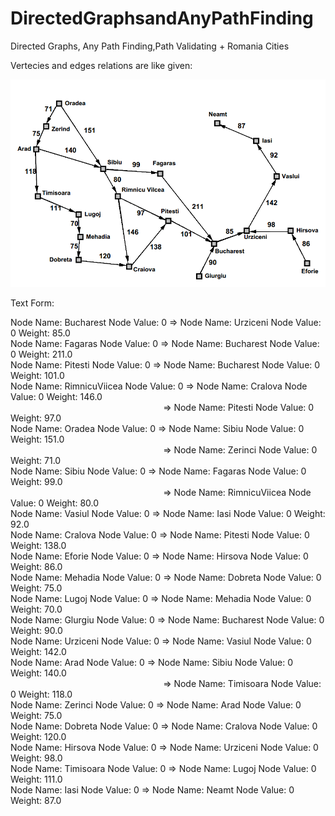 # DirectedGraphsandAnyPathFinding
Directed Graphs, Any Path Finding,Path Validating + Romania Cities

Vertecies and edges relations are like given:

![Relationships Visualising](https://github.com/alperkaya0/DirectedGraphsandAnyPathFinding/blob/main/35662691-7d0dbc72-06e7-11e8-942c-4718f079bb8f.png)

Text Form:

Node Name: Bucharest  Node Value: 0 => Node Name: Urziceni  Node Value: 0 Weight: 85.0 <br/>
Node Name: Fagaras  Node Value: 0 => Node Name: Bucharest  Node Value: 0 Weight: 211.0 <br/>
Node Name: Pitesti  Node Value: 0 => Node Name: Bucharest  Node Value: 0 Weight: 101.0 <br/>
Node Name: RimnicuViicea  Node Value: 0 => Node Name: Cralova  Node Value: 0 Weight: 146.0 <br/>
&nbsp;&nbsp;&nbsp;&nbsp;&nbsp;&nbsp;&nbsp;&nbsp;&nbsp;&nbsp;&nbsp;&nbsp;&nbsp;&nbsp;&nbsp;&nbsp;&nbsp;&nbsp;&nbsp;&nbsp;&nbsp;&nbsp;&nbsp;&nbsp;&nbsp;&nbsp;&nbsp;&nbsp;&nbsp;&nbsp;&nbsp;&nbsp;&nbsp;&nbsp;&nbsp;&nbsp;&nbsp;&nbsp;&nbsp;&nbsp;&nbsp;&nbsp;&nbsp;&nbsp;&nbsp;&nbsp;&nbsp;&nbsp;&nbsp;&nbsp;&nbsp;&nbsp;&nbsp;&nbsp;&nbsp;&nbsp;&nbsp;&nbsp;&nbsp;&nbsp;&nbsp;&nbsp;=> Node Name: Pitesti  Node Value: 0 Weight: 97.0 <br/>
Node Name: Oradea  Node Value: 0 => Node Name: Sibiu  Node Value: 0 Weight: 151.0 <br/>
&nbsp;&nbsp;&nbsp;&nbsp;&nbsp;&nbsp;&nbsp;&nbsp;&nbsp;&nbsp;&nbsp;&nbsp;&nbsp;&nbsp;&nbsp;&nbsp;&nbsp;&nbsp;&nbsp;&nbsp;&nbsp;&nbsp;&nbsp;&nbsp;&nbsp;&nbsp;&nbsp;&nbsp;&nbsp;&nbsp;&nbsp;&nbsp;&nbsp;&nbsp;&nbsp;&nbsp;&nbsp;&nbsp;&nbsp;&nbsp;&nbsp;&nbsp;&nbsp;&nbsp;&nbsp;&nbsp;&nbsp;&nbsp;&nbsp;&nbsp;&nbsp;&nbsp;&nbsp;&nbsp;&nbsp;&nbsp;&nbsp;&nbsp;&nbsp;&nbsp;&nbsp;&nbsp;=> Node Name: Zerinci  Node Value: 0 Weight: 71.0 <br/>
Node Name: Sibiu  Node Value: 0 => Node Name: Fagaras  Node Value: 0 Weight: 99.0 <br/>
&nbsp;&nbsp;&nbsp;&nbsp;&nbsp;&nbsp;&nbsp;&nbsp;&nbsp;&nbsp;&nbsp;&nbsp;&nbsp;&nbsp;&nbsp;&nbsp;&nbsp;&nbsp;&nbsp;&nbsp;&nbsp;&nbsp;&nbsp;&nbsp;&nbsp;&nbsp;&nbsp;&nbsp;&nbsp;&nbsp;&nbsp;&nbsp;&nbsp;&nbsp;&nbsp;&nbsp;&nbsp;&nbsp;&nbsp;&nbsp;&nbsp;&nbsp;&nbsp;&nbsp;&nbsp;&nbsp;&nbsp;&nbsp;&nbsp;&nbsp;&nbsp;&nbsp;&nbsp;&nbsp;&nbsp;&nbsp;&nbsp;&nbsp;&nbsp;&nbsp;&nbsp;&nbsp;=> Node Name: RimnicuViicea  Node Value: 0 Weight: 80.0 <br/>
Node Name: Vasiul  Node Value: 0 => Node Name: Iasi  Node Value: 0 Weight: 92.0 <br/>
Node Name: Cralova  Node Value: 0 => Node Name: Pitesti  Node Value: 0 Weight: 138.0 <br/>
Node Name: Eforie  Node Value: 0 => Node Name: Hirsova  Node Value: 0 Weight: 86.0 <br/>
Node Name: Mehadia  Node Value: 0 => Node Name: Dobreta  Node Value: 0 Weight: 75.0 <br/>
Node Name: Lugoj  Node Value: 0 => Node Name: Mehadia  Node Value: 0 Weight: 70.0 <br/>
Node Name: Glurgiu  Node Value: 0 => Node Name: Bucharest  Node Value: 0 Weight: 90.0 <br/>
Node Name: Urziceni  Node Value: 0 => Node Name: Vasiul  Node Value: 0 Weight: 142.0 <br/>
Node Name: Arad  Node Value: 0 => Node Name: Sibiu  Node Value: 0 Weight: 140.0 <br/>
&nbsp;&nbsp;&nbsp;&nbsp;&nbsp;&nbsp;&nbsp;&nbsp;&nbsp;&nbsp;&nbsp;&nbsp;&nbsp;&nbsp;&nbsp;&nbsp;&nbsp;&nbsp;&nbsp;&nbsp;&nbsp;&nbsp;&nbsp;&nbsp;&nbsp;&nbsp;&nbsp;&nbsp;&nbsp;&nbsp;&nbsp;&nbsp;&nbsp;&nbsp;&nbsp;&nbsp;&nbsp;&nbsp;&nbsp;&nbsp;&nbsp;&nbsp;&nbsp;&nbsp;&nbsp;&nbsp;&nbsp;&nbsp;&nbsp;&nbsp;&nbsp;&nbsp;&nbsp;&nbsp;&nbsp;&nbsp;&nbsp;&nbsp;&nbsp;&nbsp;&nbsp;&nbsp;=> Node Name: Timisoara  Node Value: 0 Weight: 118.0 <br/>
Node Name: Zerinci  Node Value: 0 => Node Name: Arad  Node Value: 0 Weight: 75.0 <br/>
Node Name: Dobreta  Node Value: 0 => Node Name: Cralova  Node Value: 0 Weight: 120.0 <br/>
Node Name: Hirsova  Node Value: 0 => Node Name: Urziceni  Node Value: 0 Weight: 98.0 <br/>
Node Name: Timisoara  Node Value: 0 => Node Name: Lugoj  Node Value: 0 Weight: 111.0 <br/>
Node Name: Iasi  Node Value: 0 => Node Name: Neamt  Node Value: 0 Weight: 87.0 <br/>
